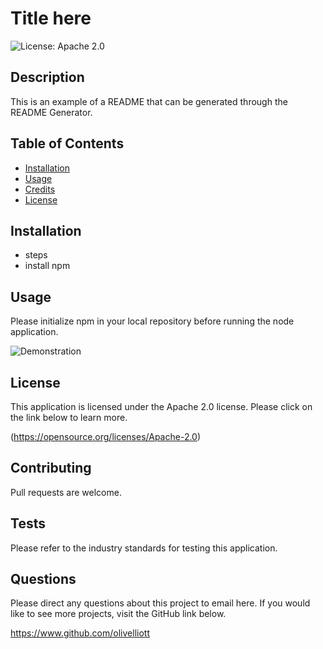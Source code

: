 # Title here
![License: Apache 2.0](https://img.shields.io/badge/License-Apache_2.0-blue.svg)

## Description
This is an example of a README that can be generated through the README Generator.

## Table of Contents
- [Installation](#installation)
- [Usage](#usage)
- [Credits](#credits)
- [License](#license)

## Installation
- steps<br /> 
- install npm

## Usage
Please initialize npm in your local repository before running the node application.

![Demonstration](https://drive.google.com/file/d/1dHLEwTIufTYf7pyNsylbX3wCh1IFPSa1/preview)

## License
This application is licensed under the Apache 2.0 license. Please click on the link below to learn more.

(https://opensource.org/licenses/Apache-2.0)


## Contributing

Pull requests are welcome.

## Tests

Please refer to the industry standards for testing this application.

## Questions

Please direct any questions about this project to email here. If you would like to see more projects, visit the GitHub link below.

https://www.github.com/olivelliott
